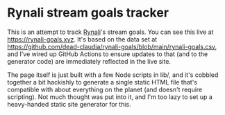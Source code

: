 # Rynali stream goals tracker

This is an attempt to track [Rynali](https://www.twitch.tv/rynali)'s stream goals. You can see this live at https://rynali-goals.xyz. It's based on the data set at https://github.com/dead-claudia/rynali-goals/blob/main/rynali-goals.csv, and I've wired up GitHub Actions to ensure updates to that (and to the generator code) are immediately reflected in the live site.

The page itself is just built with a few Node scripts in lib/, and it's cobbled together a bit hackishly to generate a single static HTML file that's compatible with about everything on the planet (and doesn't require scripting). Not much thought was put into it, and I'm too lazy to set up a heavy-handed static site generator for this.
